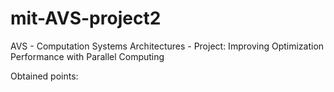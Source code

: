 # mit-AVS-project2
AVS - Computation Systems Architectures - Project: Improving Optimization Performance with Parallel Computing

Obtained points:
